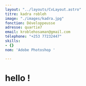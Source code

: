 ```yaml
---
layout: "../layouts/CvLayout.astro"
titre: kadra robleh
image: "./images/kadra.jpg"
fonction: Développeusse
adresse: quartie7
email: kroblehosaman@gmail.com
télephone: "+253 77232447"
skills:
- {}
nom: 'Adobe Photoshop '

---
```

# hello !